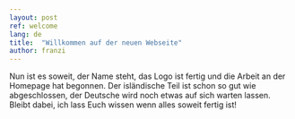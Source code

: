 ```yaml
---
layout: post
ref: welcome
lang: de
title:  "Willkommen auf der neuen Webseite"
author: franzi
---
```


Nun ist es soweit, der Name steht, das Logo ist fertig und die Arbeit an der Homepage hat begonnen. Der isländische Teil ist schon so gut wie abgeschlossen, der Deutsche wird noch etwas auf sich warten lassen. Bleibt dabei, ich lass Euch wissen wenn alles soweit fertig ist!
